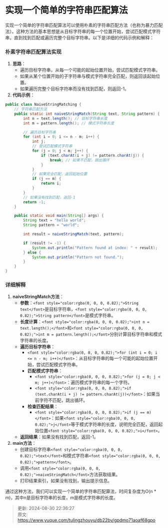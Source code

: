 # 实现一个简单的字符串匹配算法

<font style="color:rgba(0, 0, 0, 0.82);">实现一个简单的字符串匹配算法可以使用朴素的字符串匹配方法（也称为暴力匹配法）。这种方法的基本思想是从目标字符串的每一个位置开始，尝试匹配模式字符串，直到找到匹配或遍历完整个目标字符串。以下是详细的代码示例和解释：</font>

### <font style="color:rgba(0, 0, 0, 0.82);">朴素字符串匹配算法实现</font>
1. **<font style="color:rgba(0, 0, 0, 0.82);">思路</font>**<font style="color:rgba(0, 0, 0, 0.82);">：</font>
    - <font style="color:rgba(0, 0, 0, 0.82);">遍历目标字符串，从每一个可能的起始位置开始，尝试匹配模式字符串。</font>
    - <font style="color:rgba(0, 0, 0, 0.82);">如果从某个位置开始的子字符串与模式字符串完全匹配，则返回该起始位置。</font>
    - <font style="color:rgba(0, 0, 0, 0.82);">如果遍历完整个目标字符串而没有找到匹配，则返回-1。</font>
2. **<font style="color:rgba(0, 0, 0, 0.82);">代码示例</font>**<font style="color:rgba(0, 0, 0, 0.82);">：</font>

```java
public class NaiveStringMatching {  
    // 字符串匹配方法  
    public static int naiveStringMatch(String text, String pattern) {  
        int n = text.length(); // 目标字符串长度  
        int m = pattern.length(); // 模式字符串长度  

        // 遍历目标字符串  
        for (int i = 0; i <= n - m; i++) {  
            int j;  
            // 尝试匹配模式字符串  
            for (j = 0; j < m; j++) {  
                if (text.charAt(i + j) != pattern.charAt(j)) {  
                    break; // 如果不匹配，跳出循环  
                }  
            }  
            // 如果完全匹配，返回起始位置  
            if (j == m) {  
                return i;  
            }  
        }  
        // 如果没有找到匹配，返回-1  
        return -1;  
    }  

    public static void main(String[] args) {  
        String text = "hello world";  
        String pattern = "world";  

        int result = naiveStringMatch(text, pattern);  

        if (result != -1) {  
            System.out.println("Pattern found at index: " + result);  
        } else {  
            System.out.println("Pattern not found.");  
        }  
    }  
}
```

### <font style="color:rgba(0, 0, 0, 0.82);">详细解释</font>
1. **<font style="color:rgba(0, 0, 0, 0.82);">naiveStringMatch方法</font>**<font style="color:rgba(0, 0, 0, 0.82);">：</font>
    - **<font style="color:rgba(0, 0, 0, 0.82);">参数</font>**<font style="color:rgba(0, 0, 0, 0.82);">：</font>`<font style="color:rgba(0, 0, 0, 0.82);">String text</font>`<font style="color:rgba(0, 0, 0, 0.82);">是目标字符串，</font>`<font style="color:rgba(0, 0, 0, 0.82);">String pattern</font>`<font style="color:rgba(0, 0, 0, 0.82);">是模式字符串。</font>
    - **<font style="color:rgba(0, 0, 0, 0.82);">长度计算</font>**<font style="color:rgba(0, 0, 0, 0.82);">：</font>`<font style="color:rgba(0, 0, 0, 0.82);">int n = text.length();</font>`<font style="color:rgba(0, 0, 0, 0.82);">和</font>`<font style="color:rgba(0, 0, 0, 0.82);">int m = pattern.length();</font>`<font style="color:rgba(0, 0, 0, 0.82);">分别计算目标字符串和模式字符串的长度。</font>
    - **<font style="color:rgba(0, 0, 0, 0.82);">遍历目标字符串</font>**<font style="color:rgba(0, 0, 0, 0.82);">：</font>
        * `<font style="color:rgba(0, 0, 0, 0.82);">for (int i = 0; i <= n - m; i++)</font>`<font style="color:rgba(0, 0, 0, 0.82);">：从目标字符串的每一个可能的起始位置开始，尝试匹配模式字符串。</font>
        * **<font style="color:rgba(0, 0, 0, 0.82);">匹配模式字符串</font>**<font style="color:rgba(0, 0, 0, 0.82);">：</font>
            + `<font style="color:rgba(0, 0, 0, 0.82);">for (j = 0; j < m; j++)</font>`<font style="color:rgba(0, 0, 0, 0.82);">：遍历模式字符串的每一个字符。</font>
            + `<font style="color:rgba(0, 0, 0, 0.82);">if (text.charAt(i + j) != pattern.charAt(j))</font>`<font style="color:rgba(0, 0, 0, 0.82);">：如果当前字符不匹配，跳出循环。</font>
        * **<font style="color:rgba(0, 0, 0, 0.82);">检查匹配结果</font>**<font style="color:rgba(0, 0, 0, 0.82);">：</font>
            + `<font style="color:rgba(0, 0, 0, 0.82);">if (j == m)</font>`<font style="color:rgba(0, 0, 0, 0.82);">：如果</font>`<font style="color:rgba(0, 0, 0, 0.82);">j</font>`<font style="color:rgba(0, 0, 0, 0.82);">等于模式字符串的长度，说明完全匹配，返回起始位置</font>`<font style="color:rgba(0, 0, 0, 0.82);">i</font>`<font style="color:rgba(0, 0, 0, 0.82);">。</font>
    - **<font style="color:rgba(0, 0, 0, 0.82);">返回结果</font>**<font style="color:rgba(0, 0, 0, 0.82);">：如果没有找到匹配，返回-1。</font>
2. **<font style="color:rgba(0, 0, 0, 0.82);">main方法</font>**<font style="color:rgba(0, 0, 0, 0.82);">：</font>
    - <font style="color:rgba(0, 0, 0, 0.82);">创建目标字符串</font>`<font style="color:rgba(0, 0, 0, 0.82);">text</font>`<font style="color:rgba(0, 0, 0, 0.82);">和模式字符串</font>`<font style="color:rgba(0, 0, 0, 0.82);">pattern</font>`<font style="color:rgba(0, 0, 0, 0.82);">。</font>
    - <font style="color:rgba(0, 0, 0, 0.82);">调用</font>`<font style="color:rgba(0, 0, 0, 0.82);">naiveStringMatch</font>`<font style="color:rgba(0, 0, 0, 0.82);">方法获取结果。</font>
    - <font style="color:rgba(0, 0, 0, 0.82);">打印结果索引，如果没有找到，输出提示信息。</font>

<font style="color:rgba(0, 0, 0, 0.82);">通过这种方法，我们可以实现一个简单的字符串匹配算法，时间复杂度为O(n * m)，其中n是目标字符串的长度，m是模式字符串的长度。</font>



> 更新: 2024-08-30 22:36:27  
> 原文: <https://www.yuque.com/tulingzhouyu/db22bv/gpdmo71aoaf68gpo>